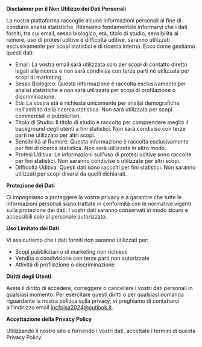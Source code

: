 **Disclaimer per il Non Utilizzo dei Dati Personali**

La nostra piattaforma raccoglie alcune informazioni personali al fine di condurre analisi statistiche. Riteniamo fondamentale informarvi che i dati forniti, tra cui email, sesso biologico, età, titolo di studio, sensibilità al rumore, uso di protesi uditive e difficoltà uditive, saranno utilizzati esclusivamente per scopi statistici e di ricerca interna. Ecco come gestiamo questi dati:
- Email: La vostra email sarà utilizzata solo per scopi di contatto diretto legati alla ricerca e non sarà condivisa con terze parti né utilizzata per scopi di marketing.
- Sesso Biologico: Questa informazione è raccolta esclusivamente per analisi statistiche e non sarà utilizzata per scopi di profilazione o discriminazione.
- Età: La vostra età è richiesta unicamente per analisi demografiche nell'ambito della ricerca statistica. Non sarà utilizzata per scopi commerciali o pubblicitari.
- Titolo di Studio: Il titolo di studio è raccolto per comprendere meglio il background degli utenti a fini statistici. Non sarà condiviso con terze parti né utilizzato per altri scopi.
- Sensibilità al Rumore: Questa informazione è raccolta esclusivamente per fini di ricerca statistica. Non sarà utilizzata in altro modo.
- Protesi Uditiva: Le informazioni sull'uso di protesi uditive sono raccolte per fini statistici. Non saranno condivise o utilizzate per altri scopi.
- Difficoltà Uditiva: Questi dati sono raccolti per fini statistici. Non saranno utilizzati per scopi diversi da quelli dichiarati.

**Protezione dei Dati**

Ci impegniamo a proteggere la vostra privacy e a garantire che tutte le informazioni personali siano trattate in conformità con le normative vigenti sulla protezione dei dati. I vostri dati saranno conservati in modo sicuro e accessibili solo al personale autorizzato.

**Uso Limitato dei Dati**

Vi assicuriamo che i dati forniti non saranno utilizzati per:
- Scopi pubblicitari o di marketing non richiesti
- Vendita o condivisione con terze parti non autorizzate
- Attività di profilazione o discriminazione

**Diritti degli Utenti**

Avete il diritto di accedere, correggere o cancellare i vostri dati personali in qualsiasi momento. Per esercitare questi diritti o per qualsiasi domanda riguardante la nostra politica sulla privacy, vi preghiamo di contattarci all'indirizzo email ipcfpisa2024@outlook.it.

**Accettazione della Privacy Policy**

Utilizzando il nostro sito e fornendo i vostri dati, accettate i termini di questa Privacy Policy.